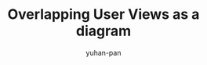 ---
title: "Overlapping User Views as a diagram"
author: "yuhan-pan"
Discipline: Databases
ConceptualAdvantage: "clarifies how different user perspectives within an organization can have shared and unique data requirements for a single database system"
DrawsAttentionTo: "complexity of consolidating requirements from diverse user groups"
Topic: Query languages (basic)
Domain: 
Form: Visual Representation
OriginSource: "Connolly, T. M., & Begg, C. E. (2005). Database systems: a practical approach to design, implementation, and management. Pearson Education."
image: "053.png"
Mapping:
  User Views :  Overlapping and Distinct Areas
---